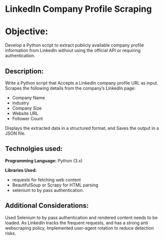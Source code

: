 # LinkedIn Company Profile Scraping

# Objective:
Develop a Python script to extract publicly available company profile information from LinkedIn without using the official API or requiring authentication.

## Description:
Write a Python script that Accepts a LinkedIn company profile URL as input. Scrapes the following details from the company’s LinkedIn page:

* Company Name
* Industry
* Company Size
* Website URL
* Follower Count

Displays the extracted data in a structured format, and Saves the output in a JSON file.

## Technolgies used:
**Programming Language:** Python (3.x)

**Libraries Used:**
* requests for fetching web content
* BeautifulSoup or Scrapy for HTML parsing
* selenium to by pass authentication.

## Additional Considerations:
Used Selenium to by pass authentication and rendered content needs to be loaded.
As LinkedIn tracks the frequent requests, and has a strong anti webscraping policy, Implemented user-agent rotation to reduce detection risks.
